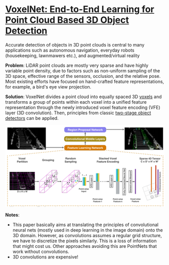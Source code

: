 # [VoxelNet: End-to-End Learning for Point Cloud Based 3D Object Detection](https://arxiv.org/pdf/1711.06396.pdf)

Accurate detection of objects in 3D point clouds is central to many applications such as autonomous navigation, everyday robots (housekeeping, lawnmawers etc.), and augmented/virtual reality

**Problem**: LiDAR point clouds are mostly very sparse and have highly variable point density, due to factors such as non-uniform sampling of the 3D space, effective range of the sensors, occlusion, and the relative pose. Most existing efforts have focused on hand-crafted feature representations, for example, a bird's eye view projection.

**Solution**: VoxelNet divides a point cloud into equally spaced 3D [voxels](https://en.wikipedia.org/wiki/Voxel) and transforms a group of points within each voxel into a unified feature representation through the newly introduced voxel feature encoding (VFE) layer (3D convolution). Then, principles from classic [two-stage object detectors](https://lilianweng.github.io/lil-log/2017/12/31/object-recognition-for-dummies-part-3.html) can be applied.

![HTC](../images/voxelnet_architecture.png?raw=true "General flow of data in the VoxelNet architecture.")


**Notes**:
* This paper basically aims at translating the principles of convolutional neural nets (mostly used in deep learning in the image domain) onto the 3D domain. However, as convolutions assumes a regular grid structure, we have to discretize the pixels similarly. This is a loss of information that might cost us. Other approaches avoiding this are PointNets that work without convolutions.
* 3D convolutions are expensive!

